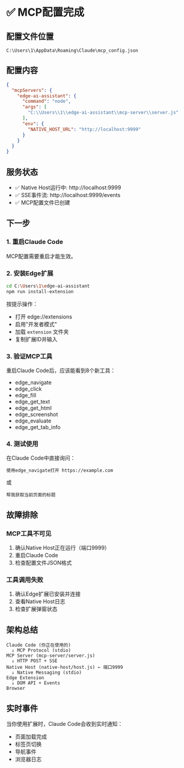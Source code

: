 # ✅ MCP配置完成

## 配置文件位置
```
C:\Users\1\AppData\Roaming\Claude\mcp_config.json
```

## 配置内容
```json
{
  "mcpServers": {
    "edge-ai-assistant": {
      "command": "node",
      "args": [
        "C:\\Users\\1\\edge-ai-assistant\\mcp-server\\server.js"
      ],
      "env": {
        "NATIVE_HOST_URL": "http://localhost:9999"
      }
    }
  }
}
```

## 服务状态
- ✅ Native Host运行中: http://localhost:9999
- ✅ SSE事件流: http://localhost:9999/events
- ✅ MCP配置文件已创建

## 下一步

### 1. 重启Claude Code
MCP配置需要重启才能生效。

### 2. 安装Edge扩展
```bash
cd C:\Users\1\edge-ai-assistant
npm run install-extension
```
按提示操作：
- 打开 edge://extensions
- 启用"开发者模式"
- 加载 `extension` 文件夹
- 复制扩展ID并输入

### 3. 验证MCP工具
重启Claude Code后，应该能看到8个新工具：
- edge_navigate
- edge_click
- edge_fill
- edge_get_text
- edge_get_html
- edge_screenshot
- edge_evaluate
- edge_get_tab_info

### 4. 测试使用
在Claude Code中直接询问：
```
使用edge_navigate打开 https://example.com
```

或
```
帮我获取当前页面的标题
```

## 故障排除

### MCP工具不可见
1. 确认Native Host正在运行（端口9999）
2. 重启Claude Code
3. 检查配置文件JSON格式

### 工具调用失败
1. 确认Edge扩展已安装并连接
2. 查看Native Host日志
3. 检查扩展弹窗状态

## 架构总结
```
Claude Code (你正在使用的)
  ↓ MCP Protocol (stdio)
MCP Server (mcp-server/server.js)
  ↓ HTTP POST + SSE
Native Host (native-host/host.js) ← 端口9999
  ↓ Native Messaging (stdio)
Edge Extension
  ↓ DOM API + Events
Browser
```

## 实时事件
当你使用扩展时，Claude Code会收到实时通知：
- 页面加载完成
- 标签页切换
- 导航事件
- 浏览器日志
